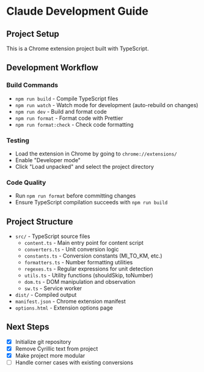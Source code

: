 # Claude Development Guide

## Project Setup
This is a Chrome extension project built with TypeScript.

## Development Workflow

### Build Commands
- `npm run build` - Compile TypeScript files
- `npm run watch` - Watch mode for development (auto-rebuild on changes)
- `npm run dev` - Build and format code
- `npm run format` - Format code with Prettier
- `npm run format:check` - Check code formatting

### Testing
- Load the extension in Chrome by going to `chrome://extensions/`
- Enable "Developer mode"
- Click "Load unpacked" and select the project directory

### Code Quality
- Run `npm run format` before committing changes
- Ensure TypeScript compilation succeeds with `npm run build`

## Project Structure
- `src/` - TypeScript source files
  - `content.ts` - Main entry point for content script
  - `converters.ts` - Unit conversion logic
  - `constants.ts` - Conversion constants (MI_TO_KM, etc.)
  - `formatters.ts` - Number formatting utilities
  - `regexes.ts` - Regular expressions for unit detection
  - `utils.ts` - Utility functions (shouldSkip, toNumber)
  - `dom.ts` - DOM manipulation and observation
  - `sw.ts` - Service worker
- `dist/` - Compiled output
- `manifest.json` - Chrome extension manifest
- `options.html` - Extension options page

## Next Steps
- [x] Initialize git repository
- [x] Remove Cyrillic text from project
- [x] Make project more modular
- [ ] Handle corner cases with existing conversions